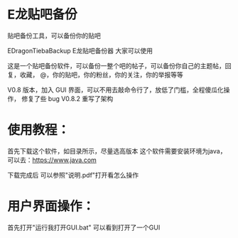 # E龙贴吧备份
贴吧备份工具，可以备份你的贴吧

EDragonTiebaBackup
E龙贴吧备份器
大家可以使用

这是一个贴吧备份软件，可以备份一整个吧的帖子，可以备份你自己的主题帖，回复，收藏，
@，你的贴吧，你的粉丝，你的关注，你的举报等等

V0.8 版本，加入 GUI 界面，可以不用去敲命令行了，放低了门槛，全程傻瓜化操作，
修复了些 bug
V0.8.2 重写了架构

# 使用教程：
首先下载这个软件，如目录所示，尽量选高版本
这个软件需要安装环境为java，可以去：https://www.java.com

下载完成后
可以参照"说明.pdf"打开看怎么操作

# 用户界面操作：
首先打开"运行我打开GUI.bat"
可以看到打开了一个GUI
